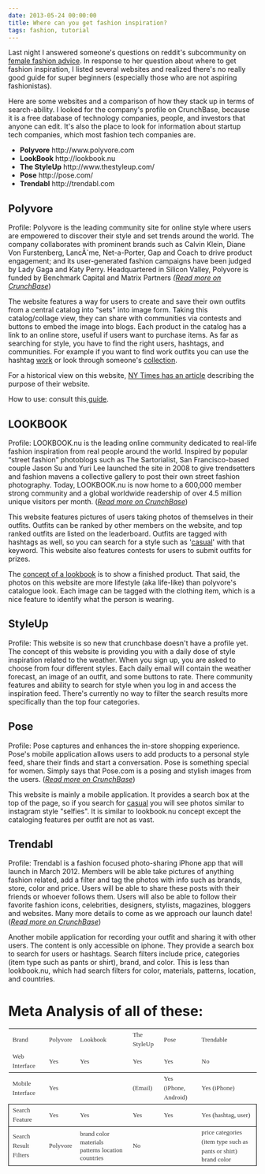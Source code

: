 ```yaml
---
date: 2013-05-24 00:00:00
title: Where can you get fashion inspiration?
tags: fashion, tutorial
---
```


Last night I answered someone's questions on reddit's subcommunity on <a href="http://www.reddit.com/r/femalefashionadvice">female fashion advice</a>. In response to her question about where to get fashion inspiration, I listed several websites and realized there's no really good guide for super beginners (especially those who are not aspiring fashionistas).

Here are some websites and a comparison of how they stack up in terms of search-ability. I looked for the company's profile on CrunchBase, because it is a free database of technology companies, people, and investors that anyone can edit. It's also the place to look for information about startup tech companies, which most fashion tech companies are.
<ul>
    <li><strong>Polyvore</strong> http://www.polyvore.com</li>
    <li><strong>LookBook</strong> http://lookbook.nu</li>
    <li><strong>The StyleUp</strong> http://www.thestyleup.com/</li>
    <li><strong>Pose</strong> http://pose.com/</li>
    <li><strong>Trendabl</strong> http://trendabl.com</li>
</ul>
<h2><strong>Polyvore</strong></h2>
Profile: Polyvore is the leading community site for online style where users are empowered to discover their style and set trends around the world. The company collaborates with prominent brands such as Calvin Klein, Diane Von Furstenberg, LancÃ´me, Net-a-Porter, Gap and Coach to drive product engagement; and its user-generated fashion campaigns have been judged by Lady Gaga and Katy Perry. Headquartered in Silicon Valley, Polyvore is funded by Benchmark Capital and Matrix Partners <em>(<a href="http://www.crunchbase.com/company/polyvore#ixzz2UHAw33Oa">Read more on CrunchBase</a></em>)

The website features a way for users to create and save their own outfits from a central catalog into "sets" into image form. Taking this catalog/collage view, they can share with communities via contests and buttons to embed the image into blogs. Each product in the catalog has a link to an online store, useful if users want to purchase items. As far as searching for style, you have to find the right users, hashtags, and communities. For example if you want to find work outfits you can use the hashtag <a href="http://www.polyvore.com/cgi/hashtag?hashtag=work">work</a> or look through someone's <a href="http://www.polyvore.com/work/collection?id=369352">collection</a>.

For a historical view on this website, <a href="http://www.nytimes.com/2009/07/27/technology/companies/27polyvore.html?_r=0">NY Times has an article</a> describing the purpose of their website.

How to use: consult this<a href="http://www.wikihow.com/Use-Polyvore"> guide</a>.
<h2><strong>LOOKBOOK</strong></h2>
Profile: LOOKBOOK.nu is the leading online community dedicated to real-life fashion inspiration from real people around the world. Inspired by popular “street fashion” photoblogs such as The Sartorialist, San Francisco-based couple Jason Su and Yuri Lee launched the site in 2008 to give trendsetters and fashion mavens a collective gallery to post their own street fashion photography. Today, LOOKBOOK.nu is now home to a 600,000 member strong community and a global worldwide readership of over 4.5 million unique visitors per month. (<a href="http://www.crunchbase.com/company/lookbook#ixzz2UHDlvp9t"><em>Read more on CrunchBase</em></a>)

This website features pictures of users taking photos of themselves in their outfits. Outfits can be ranked by other members on the website, and top ranked outfits are listed on the leaderboard. Outfits are tagged with hashtags as well, so you can search for a style such as '<a href="http://lookbook.nu/s/%23casual">casual</a>' with that keyword. This website also features contests for users to submit outfits for prizes.

The <a href="http://noisetteacademy.com/2011/05/creating-a-lookbook/">concept of a lookbook</a> is to show a finished product. That said, the photos on this website are more lifestyle (aka life-like) than polyvore's catalogue look. Each image can be tagged with the clothing item, which is a nice feature to identify what the person is wearing.
<h2><strong>StyleUp</strong></h2>
Profile: This website is so new that crunchbase doesn't have a profile yet. The concept of this website is providing you with a daily dose of style inspiration related to the weather. When you sign up, you are asked to choose from four different styles. Each daily email will contain the weather forecast, an image of an outfit, and some buttons to rate. There community features and ability to search for style when you log in and access the inspiration feed. There's currently no way to filter the search results more specifically than the top four categories.
<h2><strong>Pose</strong></h2>
Profile: Pose captures and enhances the in-store shopping experience. Pose's mobile application allows users to add products to a personal style feed, share their finds and start a conversation. Pose is something special for women. Simply says that Pose.com is a posing and stylish images from the users. (<a href="http://www.crunchbase.com/company/pose-com#ixzz2UHIgRx5Q"><em>Read more on CrunchBase</em></a>)

This website is mainly a mobile application. It provides a search box at the top of the page, so if you search for <a href="http://pose.com/web/search?query=casual&amp;source=default">casual</a> you will see photos similar to instagram style "selfies". It is similar to lookbook.nu concept except the cataloging features per outfit are not as vast.
<h2><strong>Trendabl</strong></h2>
Profile: Trendabl is a fashion focused photo-sharing iPhone app that will launch in March 2012. Members will be able take pictures of anything fashion related, add a filter and tag the photos with info such as brands, store, color and price. Users will be able to share these posts with their friends or whoever follows them. Users will also be able to follow their favorite fashion icons, celebrities, designers, stylists, magazines, bloggers and websites. Many more details to come as we approach our launch date! (<a href="http://www.crunchbase.com/company/trendabl#ixzz2UHKZkXAH"><em>Read more on CrunchBase</em></a>)

Another mobile application for recording your outfit and sharing it with other users. The content is only accessible on iphone. They provide a search box to search for users or hashtags. Search filters include price, categories (item type such as pants or shirt), brand, and color. This is less than lookbook.nu, which had search filters for color, materials, patterns, location, and countries.
<h1>Meta Analysis of all of these:</h1>
<table>
<tbody>
<tr>
<td><span style="color:#333333;font-family:Georgia, 'Times New Roman', 'Bitstream Charter', Times, serif;font-size:small;"><span style="line-height:19px;">Brand</span></span></td>
<td><span style="color:#333333;font-family:Georgia, 'Times New Roman', 'Bitstream Charter', Times, serif;font-size:small;"><span style="line-height:19px;">Polyvore</span></span></td>
<td><span style="color:#333333;font-family:Georgia, 'Times New Roman', 'Bitstream Charter', Times, serif;font-size:small;"><span style="line-height:19px;">Lookbook</span></span></td>
<td><span style="color:#333333;font-family:Georgia, 'Times New Roman', 'Bitstream Charter', Times, serif;font-size:small;"><span style="line-height:19px;">The StyleUp</span></span></td>
<td><span style="color:#333333;font-family:Georgia, 'Times New Roman', 'Bitstream Charter', Times, serif;font-size:small;"><span style="line-height:19px;">Pose</span></span></td>
<td><span style="color:#333333;font-family:Georgia, 'Times New Roman', 'Bitstream Charter', Times, serif;font-size:small;"><span style="line-height:19px;">Trendable</span></span></td>
</tr>
<tr style="border-bottom:1px solid black;">
<td><span style="color:#333333;font-family:Georgia, 'Times New Roman', 'Bitstream Charter', Times, serif;font-size:small;"><span style="line-height:19px;">Web Interface</span></span></td>
<td><span style="color:#333333;font-family:Georgia, 'Times New Roman', 'Bitstream Charter', Times, serif;font-size:small;"><span style="line-height:19px;">Yes</span></span></td>
<td><span style="color:#333333;font-family:Georgia, 'Times New Roman', 'Bitstream Charter', Times, serif;font-size:small;"><span style="line-height:19px;">Yes</span></span></td>
<td><span style="color:#333333;font-family:Georgia, 'Times New Roman', 'Bitstream Charter', Times, serif;font-size:small;"><span style="line-height:19px;">Yes</span></span></td>
<td><span style="color:#333333;font-family:Georgia, 'Times New Roman', 'Bitstream Charter', Times, serif;font-size:small;"><span style="line-height:19px;">Yes</span></span></td>
<td><span style="color:#333333;font-family:Georgia, 'Times New Roman', 'Bitstream Charter', Times, serif;font-size:small;"><span style="line-height:19px;">No</span></span></td>
</tr>
<tr style="border-bottom:1px solid black;">
<td><span style="color:#333333;font-family:Georgia, 'Times New Roman', 'Bitstream Charter', Times, serif;font-size:small;"><span style="line-height:19px;">Mobile Interface</span></span></td>
<td><span style="color:#333333;font-family:Georgia, 'Times New Roman', 'Bitstream Charter', Times, serif;font-size:small;"><span style="line-height:19px;">Yes</span></span></td>
<td><span style="color:#333333;font-family:Georgia, 'Times New Roman', 'Bitstream Charter', Times, serif;font-size:small;"><span style="line-height:19px;"> </span></span></td>
<td><span style="color:#333333;font-family:Georgia, 'Times New Roman', 'Bitstream Charter', Times, serif;font-size:small;"><span style="line-height:19px;">(Email)</span></span></td>
<td><span style="color:#333333;font-family:Georgia, 'Times New Roman', 'Bitstream Charter', Times, serif;font-size:small;"><span style="line-height:19px;">Yes (iPhone, Android)</span></span></td>
<td><span style="color:#333333;font-family:Georgia, 'Times New Roman', 'Bitstream Charter', Times, serif;font-size:small;"><span style="line-height:19px;">Yes (iPhone)</span></span></td>
</tr>
<tr style="border:1px solid black;">
<td><span style="color:#333333;font-family:Georgia, 'Times New Roman', 'Bitstream Charter', Times, serif;font-size:small;"><span style="line-height:19px;">Search Feature</span></span></td>
<td><span style="color:#333333;font-family:Georgia, 'Times New Roman', 'Bitstream Charter', Times, serif;font-size:small;"><span style="line-height:19px;">Yes</span></span></td>
<td><span style="color:#333333;font-family:Georgia, 'Times New Roman', 'Bitstream Charter', Times, serif;font-size:small;"><span style="line-height:19px;">Yes</span></span></td>
<td><span style="color:#333333;font-family:Georgia, 'Times New Roman', 'Bitstream Charter', Times, serif;font-size:small;"><span style="line-height:19px;">Yes</span></span></td>
<td><span style="color:#333333;font-family:Georgia, 'Times New Roman', 'Bitstream Charter', Times, serif;font-size:small;"><span style="line-height:19px;">Yes</span></span></td>
<td><span style="color:#333333;font-family:Georgia, 'Times New Roman', 'Bitstream Charter', Times, serif;font-size:small;"><span style="line-height:19px;">Yes (hashtag, user)</span></span></td>
</tr>
<tr style="border:1px solid black;">
<td><span style="color:#333333;font-family:Georgia, 'Times New Roman', 'Bitstream Charter', Times, serif;font-size:small;"><span style="line-height:19px;">Search Result Filters</span></span></td>
<td><span style="color:#333333;font-family:Georgia, 'Times New Roman', 'Bitstream Charter', Times, serif;font-size:small;"><span style="line-height:19px;">Polyvore</span></span></td>
<td><span style="color:#333333;font-family:Georgia, 'Times New Roman', 'Bitstream Charter', Times, serif;font-size:small;"><span style="line-height:19px;">brand
</span></span><span style="color:#333333;font-family:Georgia, 'Times New Roman', 'Bitstream Charter', Times, serif;font-size:small;"><span style="line-height:19px;">color
</span></span><span style="color:#333333;font-family:Georgia, 'Times New Roman', 'Bitstream Charter', Times, serif;font-size:small;">materials
</span><span style="color:#333333;font-family:Georgia, 'Times New Roman', 'Bitstream Charter', Times, serif;font-size:small;">patterns
</span><span style="color:#333333;font-family:Georgia, 'Times New Roman', 'Bitstream Charter', Times, serif;font-size:small;">location
</span><span style="color:#333333;font-family:Georgia, 'Times New Roman', 'Bitstream Charter', Times, serif;font-size:small;">countries</span></td>
<td><span style="color:#333333;font-family:Georgia, 'Times New Roman', 'Bitstream Charter', Times, serif;font-size:small;"><span style="line-height:19px;">No</span></span></td>
<td><span style="color:#333333;font-family:Georgia, 'Times New Roman', 'Bitstream Charter', Times, serif;font-size:small;"><span style="line-height:19px;"> </span></span></td>
<td><span style="color:#333333;font-family:Georgia, 'Times New Roman', 'Bitstream Charter', Times, serif;font-size:small;"><span style="line-height:19px;">price
</span></span><span style="color:#333333;font-family:Georgia, 'Times New Roman', 'Bitstream Charter', Times, serif;font-size:small;"><span style="line-height:19px;">categories (item type such as pants or shirt)
</span></span><span style="color:#333333;font-family:Georgia, 'Times New Roman', 'Bitstream Charter', Times, serif;font-size:small;">brand
</span><span style="color:#333333;font-family:Georgia, 'Times New Roman', 'Bitstream Charter', Times, serif;font-size:small;">color</span></td>
</tr>
</tbody>
</table>
